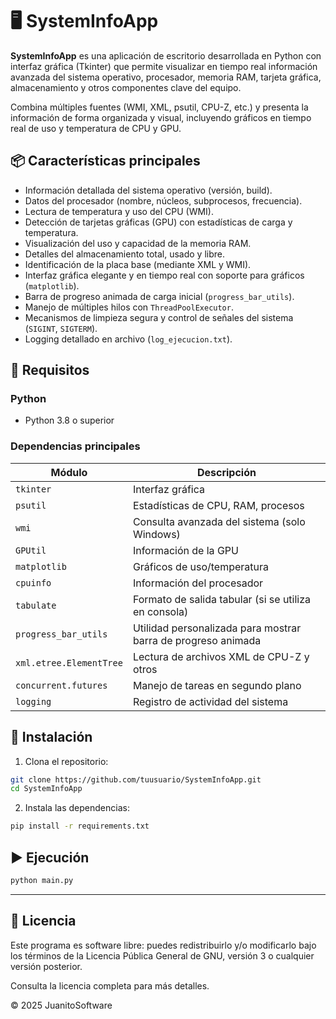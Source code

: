 # 🖥️ SystemInfoApp

**SystemInfoApp** es una aplicación de escritorio desarrollada en Python con interfaz gráfica (Tkinter) que permite visualizar en tiempo real información avanzada del sistema operativo, procesador, memoria RAM, tarjeta gráfica, almacenamiento y otros componentes clave del equipo. 

Combina múltiples fuentes (WMI, XML, psutil, CPU-Z, etc.) y presenta la información de forma organizada y visual, incluyendo gráficos en tiempo real de uso y temperatura de CPU y GPU.

## 📦 Características principales

- Información detallada del sistema operativo (versión, build).
- Datos del procesador (nombre, núcleos, subprocesos, frecuencia).
- Lectura de temperatura y uso del CPU (WMI).
- Detección de tarjetas gráficas (GPU) con estadísticas de carga y temperatura.
- Visualización del uso y capacidad de la memoria RAM.
- Detalles del almacenamiento total, usado y libre.
- Identificación de la placa base (mediante XML y WMI).
- Interfaz gráfica elegante y en tiempo real con soporte para gráficos (`matplotlib`).
- Barra de progreso animada de carga inicial (`progress_bar_utils`).
- Manejo de múltiples hilos con `ThreadPoolExecutor`.
- Mecanismos de limpieza segura y control de señales del sistema (`SIGINT`, `SIGTERM`).
- Logging detallado en archivo (`log_ejecucion.txt`).

## 🔧 Requisitos

### Python
- Python 3.8 o superior

### Dependencias principales

| Módulo | Descripción |
|--------|-------------|
| `tkinter` | Interfaz gráfica |
| `psutil` | Estadísticas de CPU, RAM, procesos |
| `wmi` | Consulta avanzada del sistema (solo Windows) |
| `GPUtil` | Información de la GPU |
| `matplotlib` | Gráficos de uso/temperatura |
| `cpuinfo` | Información del procesador |
| `tabulate` | Formato de salida tabular (si se utiliza en consola) |
| `progress_bar_utils` | Utilidad personalizada para mostrar barra de progreso animada |
| `xml.etree.ElementTree` | Lectura de archivos XML de CPU-Z y otros |
| `concurrent.futures` | Manejo de tareas en segundo plano |
| `logging` | Registro de actividad del sistema |

## 🚀 Instalación

1. Clona el repositorio:

```bash
git clone https://github.com/tuusuario/SystemInfoApp.git
cd SystemInfoApp
```

2. Instala las dependencias:

```bash
pip install -r requirements.txt
```

## ▶️ Ejecución

```bash
python main.py
```

---

## 📃 Licencia

Este programa es software libre: puedes redistribuirlo y/o modificarlo bajo los términos de la Licencia Pública General de GNU, versión 3 o cualquier versión posterior.

Consulta la licencia completa para más detalles.

© 2025 JuanitoSoftware
